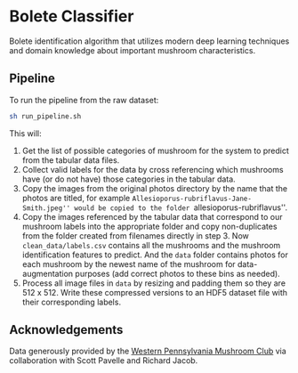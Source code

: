 # Bolete Classifier

Bolete identification algorithm that utilizes modern deep learning techniques and domain knowledge about important mushroom characteristics.

## Pipeline

To run the pipeline from the raw dataset:

```bash
sh run_pipeline.sh
```

This will:

1. Get the list of possible categories of mushroom for the system to predict from the tabular data files.
2. Collect valid labels for the data by cross referencing which mushrooms have (or do not have) those categories in the tabular data.
3. Copy the images from the original photos directory by the name that the photos are titled, for example ``Allesioporus-rubriflavus-Jane-Smith.jpeg'' would be copied to the folder ``allesioporus-rubriflavus''.
4. Copy the images referenced by the tabular data that correspond to our mushroom labels into the appropriate folder and copy non-duplicates from the folder created from filenames directly in step 3.
Now `clean_data/labels.csv` contains all the mushrooms and the mushroom identification features to predict. And the `data` folder contains photos for each mushroom by the newest name of the mushroom for data-augmentation purposes (add correct photos to these bins as needed).
5. Process all image files in `data` by resizing and padding them so they are 512 x 512. Write these compressed versions to an HDF5 dataset file with their corresponding labels.

## Acknowledgements

Data generously provided by the [Western Pennsylvania Mushroom Club](https://wpamushroomclub.org/) via collaboration with Scott Pavelle and Richard Jacob.
